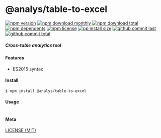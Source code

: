 # @analys/table-to-excel

[![npm version][badge-npm-version]][url-npm]
[![npm download monthly][badge-npm-download-monthly]][url-npm]
[![npm download total][badge-npm-download-total]][url-npm]
[![npm dependents][badge-npm-dependents]][url-github]
[![npm license][badge-npm-license]][url-npm]
[![pp install size][badge-pp-install-size]][url-pp]
[![github commit last][badge-github-last-commit]][url-github]
[![github commit total][badge-github-commit-count]][url-github]

[//]: <> (Shields)
[badge-npm-version]: https://flat.badgen.net/npm/cell/@analys/table-to-excel
[badge-npm-download-monthly]: https://flat.badgen.net/npm/dm/@analys/table-to-excel
[badge-npm-download-total]:https://flat.badgen.net/npm/dt/@analys/table-to-excel
[badge-npm-dependents]: https://flat.badgen.net/npm/dependents/@analys/table-to-excel
[badge-npm-license]: https://flat.badgen.net/npm/license/@analys/table-to-excel
[badge-pp-install-size]: https://flat.badgen.net/packagephobia/install/@analys/table-to-excel
[badge-github-last-commit]: https://flat.badgen.net/github/last-commit/hoyeungw/analys
[badge-github-commit-count]: https://flat.badgen.net/github/commits/hoyeungw/analys

[//]: <> (Link)
[url-npm]: https://npmjs.org/package/@analys/table-to-excel
[url-pp]: https://packagephobia.now.sh/result?p=@analys/table-to-excel
[url-github]: https://github.com/hoyeungw/analys

##### Cross-table analytics tool

#### Features

- ES2015 syntax

#### Install
```console
$ npm install @analys/table-to-excel
```

#### Usage
```js
```

#### Meta
[LICENSE (MIT)](/LICENSE)
